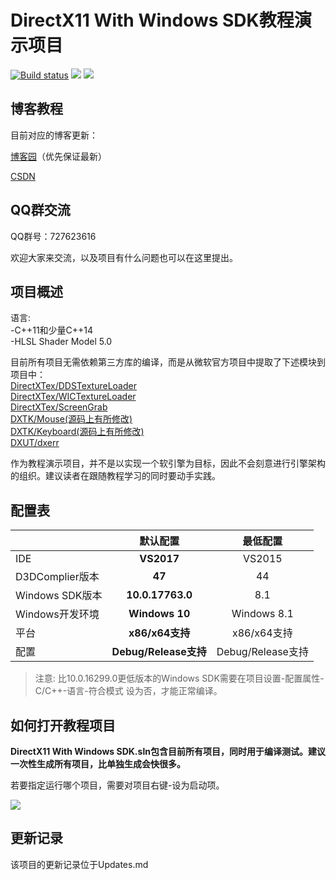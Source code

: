 # DirectX11 With Windows SDK教程演示项目
[![Build status](https://ci.appveyor.com/api/projects/status/9ntk5efu2h7mkbgn?svg=true)](https://ci.appveyor.com/project/MKXJun/directx11-with-windows-sdk) ![](https://img.shields.io/badge/license-MIT-dddd00.svg) ![](https://img.shields.io/badge/Ver-21.0-519dd9.svg)

## 博客教程

目前对应的博客更新：

[博客园](https://www.cnblogs.com/X-Jun/p/9028764.html)（优先保证最新）

[CSDN](https://blog.csdn.net/x_jun96/article/details/80293670)

## QQ群交流

QQ群号：727623616

欢迎大家来交流，以及项目有什么问题也可以在这里提出。


## 项目概述

语言:</br>
-C++11和少量C++14</br>
-HLSL Shader Model 5.0


目前所有项目无需依赖第三方库的编译，而是从微软官方项目中提取了下述模块到项目中：</br>
[DirectXTex/DDSTextureLoader](https://github.com/Microsoft/DirectXTex/tree/master/DDSTextureLoader)</br>
[DirectXTex/WICTextureLoader](https://github.com/Microsoft/DirectXTex/tree/master/WICTextureLoader)</br>
[DirectXTex/ScreenGrab](https://github.com/Microsoft/DirectXTex/tree/master/ScreenGrab)</br>
[DXTK/Mouse(源码上有所修改)](https://github.com/Microsoft/DirectXTK/tree/master/Src)</br>
[DXTK/Keyboard(源码上有所修改)](https://github.com/Microsoft/DirectXTK/tree/master/Src)</br>
[DXUT/dxerr](https://github.com/Microsoft/DXUT/tree/master/Core)</br>

作为教程演示项目，并不是以实现一个软引擎为目标，因此不会刻意进行引擎架构的组织。建议读者在跟随教程学习的同时要动手实践。

## 配置表

|               |默认配置          |最低配置   |
|---------------|:----------------:|:---------:|
|IDE            |**VS2017**        |VS2015     |
|D3DComplier版本|**47**            |44         |
|Windows SDK版本|**10.0.17763.0**  |8.1        |
|Windows开发环境|**Windows 10**    |Windows 8.1|
|平台           |**x86/x64支持**   |x86/x64支持|
|配置           |**Debug/Release支持**|Debug/Release支持|

>注意: 比10.0.16299.0更低版本的Windows SDK需要在项目设置-配置属性-C/C++-语言-符合模式 设为否，才能正常编译。


## 如何打开教程项目

**DirectX11 With Windows SDK.sln包含目前所有项目，同时用于编译测试。建议一次性生成所有项目，比单独生成会快很多。**

若要指定运行哪个项目，需要对项目右键-设为启动项。

![](https://github.com/MKXJun/DirectX11-With-Windows-SDK/blob/master/MarkdownFiles/001.png)



## 更新记录

该项目的更新记录位于Updates.md

